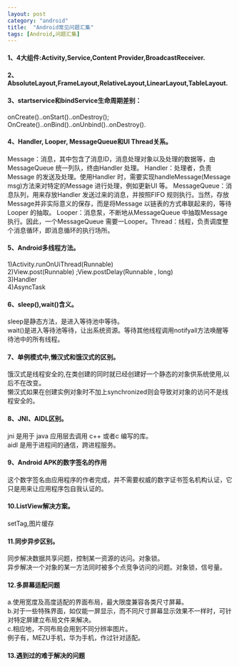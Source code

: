 ```yaml
---
layout: post
category: "android"
title:  "Android常见问题汇集"
tags: [Android,问题汇集]
---
```

#### 1、4大组件:Activity,Service,Content Provider,BroadcastReceiver.

#### 2、AbsoluteLayout,FrameLayout,RelativeLayout,LinearLayout,TableLayout.

#### 3、startservice和bindService生命周期差别：
onCreate()..onStart()..onDestroy();<br/>
OnCreate()..onBind()..onUnbind()..onDestroy().

#### 4、Handler, Looper, MessageQueue和UI Thread关系。
Message：消息，其中包含了消息ID，消息处理对象以及处理的数据等，由MessageQueue 统一列队，终由Handler 处理。
Handler：处理者，负责Message 的发送及处理。使用Handler 时，需要实现handleMessage(Message msg)方法来对特定的Message 进行处理，例如更新UI 等。
MessageQueue：消息队列，用来存放Handler 发送过来的消息，并按照FIFO 规则执行。当然，存放Message并非实际意义的保存，而是将Message 以链表的方式串联起来的，等待Looper 的抽取。
Looper：消息泵，不断地从MessageQueue 中抽取Message 执行。因此，一个MessageQueue 需要一Looper。Thread：线程，负责调度整个消息循环，即消息循环的执行场所。

#### 5、Android多线程方法。
1)Activity.runOnUiThread(Runnable)  <br/>
2)View.post(Runnable) ;View.postDelay(Runnable , long)  <br/>
3)Handler  <br/>
4)AsyncTask  

#### 6、sleep(),wait()含义。
sleep是静态方法，是进入等待池中等待。<br/>
wait()是进入等待池等待，让出系统资源。等待其他线程调用notifyall方法唤醒等待池中的所有线程。<br/>

#### 7、单例模式中,懒汉式和饿汉式的区别。
饿汉式是线程安全的,在类创建的同时就已经创建好一个静态的对象供系统使用,以后不在改变。<br/>
懒汉式如果在创建实例对象时不加上synchronized则会导致对对象的访问不是线程安全的。

#### 8、JNI、AIDL区别。
jni  是用于 java 应用层去调用 c++ 或者c 编写的库。<br/>
aidl 是用于进程间的通信，跨进程服务。

#### 9、Android APK的数字签名的作用
这个数字签名由应用程序的作者完成，并不需要权威的数字证书签名机构认证，它只是用来让应用程序包自我认证的。 

#### 10.ListView解决方案。
setTag,图片缓存

#### 11.同步异步区别。
同步解决数据共享问题，控制某一资源的访问。对象锁。<br/>
异步解决一个对象的某一方法同时被多个点竞争访问的问题。对象锁，信号量。

#### 12.多屏幕适配问题
a.使用宽度及高度适配的界面布局，最大限度兼容各类尺寸屏幕。<br/>
b.对于一些特殊界面，如仅能一屏显示，而不同尺寸屏幕显示效果不一样时，可针对特定屏建立布局文件来解决。<br/>
c.相应地，不同布局会用到不同分辨率图片。<br/>
例子有，MEZU手机，华为手机，作过针对适配。

#### 13.遇到过的难于解决的问题